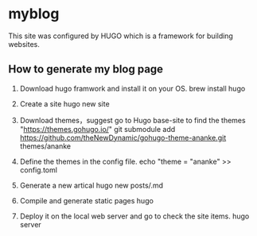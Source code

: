 # myblog
This site was configured by HUGO which is a framework for building websites.

## How to generate my blog page
1. Download hugo framwork and install it on your OS. 
brew install hugo

2. Create a site 
hugo new site

3. Download themes，suggest go to Hugo base-site to find the themes "https://themes.gohugo.io/" 
git submodule add https://github.com/theNewDynamic/gohugo-theme-ananke.git themes/ananke

4. Define the themes in the config file. 
echo "theme = "ananke" >> config.toml

5. Generate a new artical 
hugo new posts/.md

6. Compile and generate static pages 
hugo

7. Deploy it on the local web server and go to check the site items. 
hugo server